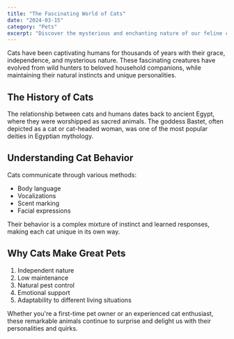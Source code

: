 ```yaml
---
title: "The Fascinating World of Cats"
date: "2024-03-15"
category: "Pets"
excerpt: "Discover the mysterious and enchanting nature of our feline companions, from their ancient history to modern-day behaviors."
---
```


Cats have been captivating humans for thousands of years with their grace, independence, and mysterious nature. These fascinating creatures have evolved from wild hunters to beloved household companions, while maintaining their natural instincts and unique personalities.

## The History of Cats

The relationship between cats and humans dates back to ancient Egypt, where they were worshipped as sacred animals. The goddess Bastet, often depicted as a cat or cat-headed woman, was one of the most popular deities in Egyptian mythology.

## Understanding Cat Behavior

Cats communicate through various methods:
- Body language
- Vocalizations
- Scent marking
- Facial expressions

Their behavior is a complex mixture of instinct and learned responses, making each cat unique in its own way.

## Why Cats Make Great Pets

1. Independent nature
2. Low maintenance
3. Natural pest control
4. Emotional support
5. Adaptability to different living situations

Whether you're a first-time pet owner or an experienced cat enthusiast, these remarkable animals continue to surprise and delight us with their personalities and quirks.
